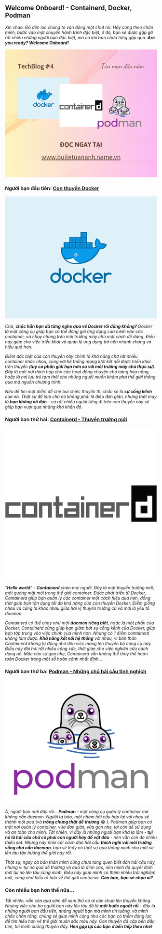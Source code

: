 ## Welcome Onboard! - Containerd, Docker, Podman

_Xin chào. Đã đến lúc chúng ta vận động một chút rồi. Hãy cùng theo chân mình, bước vào một chuyến hành trình đặc biệt, ở đó, bạn sẽ được gặp gỡ rất nhiều những người bạn đặc biệt, mà có khi bạn chưa từng gặp qua. **Are you ready? Welcome Onboard!**_

![All](../img/image0.png)

### Người bạn đầu tiên: [Con thuyền Docker](https://www.docker.com/)

![Docker](../img/image3.png)

_Chà, **chắc hẳn bạn đã từng nghe qua về Docker rồi đúng không?** Docker là một công cụ giúp bạn có thể đóng gói ứng dụng của mình vào các container, và chạy chúng trên môi trường máy chủ một cách dễ dàng. Điều này giúp cho việc triển khai và quản lý ứng dụng trở nên nhanh chóng và hiệu quả hơn._

_Điểm đặc biệt của con thuyền này chính là khả năng chở rất nhiều container khác nhau, cùng với hệ thống mạng lưới kết nối được triển khai trên thuyền (**tuy có phần giới hạn hơn so với môi trường máy chủ thực sự**). Đây là một nơi thích hợp cho các hoạt động chuyên chở hàng hóa nặng, hoặc là nơi lưu trú tạm thời cho những người muốn khám phá thế giới thông qua mã nguồn chương trình._

_Nếu để tìm một điểm để chê bai chiếc thuyền thì chắc sẽ là **sự cồng kềnh** của nó. Thật sự để làm chủ nó không phải là điều đơn giản, nhưng thật may là **bạn không cô đơn** - có rất nhiều người từng đi trên con thuyền này sẽ giúp bạn vượt qua những khó khăn đó._

### Người bạn thứ hai: [Containerd - Thuyền trưởng mới](https://containerd.io/)

![Containerd](../img/image4.jpg)

_"**Hello world**" - **Containerd** chào mọi người. Đây là một thuyền trưởng mới, một gương mặt mới trong thế giới container. Được phát triển từ Docker, Containerd giúp bạn quản lý các container một cách hiệu quả hơn, đồng thời giúp bạn tận dụng tối đa khả năng của con thuyền Docker. Điểm giống nhau và cũng là khác nhau giữa hai vị thuyền trưởng cũ và mới là yếu tố daemon._

_Containerd có thể chạy như một **daemon riêng biệt**, hoặc là một phần của Docker. Containerd cũng giúp bạn giảm bớt sự cồng kềnh của Docker, giúp bạn tập trung vào việc chính của mình hơn. Nhưng có 1 điểm containerd không làm được: **Khả năng kết nối hệ thống** với nhau, vì bản thân Containerd không tự động nhớ đến việc mang lên thuyền bộ công cụ này. Điều này đòi hỏi rất nhiều công sức, thời gian cho việc nghiên cứu cách dùng nó. Mặc cho sự gọn nhẹ, Containerd vẫn không thể thay thế hoàn toàn Docker trong một số hoàn cảnh nhất định..._

### Người bạn thứ ba: [Podman - Những chú hải cẩu tinh nghịch](https://podman.io/)

![Podman](../img/image5.png)

_À, người bạn mới đây rồi... **Podman** - một công cụ quản lý container mà không cần daemon. Người ta bảo, một nhóm hải cẩu hợp lại với nhau sẽ thành một pod (và **trông chúng thật dễ thương**_ 😂 _). Podman giúp bạn có một nơi quản lý container, vừa đơn giản, vừa gọn nhẹ, lại còn dễ sử dụng và an toàn cho mình. Tất nhiên, vì đây là những người bạn khá lạ lẫm - **tụi nó là hải cẩu chứ có phải con người hay đồ vật đâu** - nên vẫn còn đó nhiều thiếu sót. Nhưng hãy nhìn cái cách đàn hải cẩu **thích nghi với môi trường sống chả cần daemon**, bạn sẽ thấy nó thật sự quá thông minh cho một vé lên tàu tận hưởng thế giới này rồi._

_Thật sự, ngay cả bản thân mình cũng chưa từng quen biết đàn hải cẩu này, nhưng vì tụi nó quá dễ thương và quá là đỉnh cao, nên mình đã quyết định mời tụi nó lên tàu cùng mình. Điều này giúp mình có thêm nhiều trải nghiệm mới, cũng như hiểu rõ hơn về thế giới container. **Còn bạn, bạn sẽ chọn ai?**_

### Còn nhiều bạn hơn thế nữa...

_Tất nhiên, vẫn còn quá sớm để xem thử có ai còn chưa lên thuyền không. Nhưng việc cho ba người bạn này lên tàu đã là **một bước ngoặt rồi** - đây là những người bạn đầu tiên, những người bạn mà mình tin tưởng, và mình chắc chắn rằng, chúng sẽ giúp mình cũng như các bạn có thêm động lực để tìm hiểu hơn về thế giới muôn sắc màu này. Con thuyền đã cập bến đầu tiên, tụi mình xuống thuyền đây. **Hẹn gặp lại các bạn ở bến tiếp theo nhé!**_
